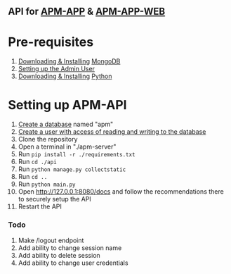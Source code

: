 ## API for [APM-APP](https://github.com/Abled-Taha/apm-app) & [APM-APP-WEB](https://github.com/Abled-Taha/apm-app-web)

# Pre-requisites
1. [Downloading & Installing](https://medium.com/@LondonAppBrewery/how-to-download-install-mongodb-on-windows-4ee4b3493514) [MongoDB](https://mongodb.com)
2. [Setting up the Admin User](https://www.mongodb.com/docs/manual/tutorial/configure-scram-client-authentication/)
3. [Downloading & Installing](https://www.geeksforgeeks.org/how-to-install-python-on-windows/) [Python](https://python.org)

# Setting up APM-API
1. [Create a database](https://www.w3schools.com/mongodb/mongodb_mongosh_create_database.php) named "apm"
2. [Create a user with access of reading and writing to the database](https://www.geeksforgeeks.org/create-user-and-add-role-in-mongodb/)
3. Clone the repository
4. Open a terminal in "./apm-server"
5. Run ```pip install -r ./requirements.txt```
6. Run ```cd ./api```
7. Run ```python manage.py collectstatic```
8. Run ```cd ..```
9. Run ```python main.py```
10. Open http://127.0.0.1:8080/docs and follow the recommendations there to securely setup the API
11. Restart the API

### Todo
1. Make /logout endpoint
2. Add ability to change session name
3. Add ability to delete session
4. Add ability to change user credentials